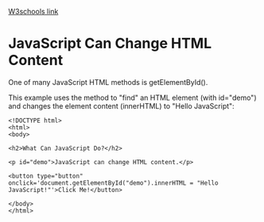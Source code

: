 [W3schools link](https://www.w3schools.com/js/js_intro.asp)
# JavaScript Can Change HTML Content

One of many JavaScript HTML methods is getElementById().

This example uses the method to "find" an HTML element (with id="demo") and changes the element content (innerHTML) to "Hello JavaScript":
```
<!DOCTYPE html>
<html>
<body>

<h2>What Can JavaScript Do?</h2>

<p id="demo">JavaScript can change HTML content.</p>

<button type="button" onclick='document.getElementById("demo").innerHTML = "Hello JavaScript!"'>Click Me!</button>

</body>
</html>
```
